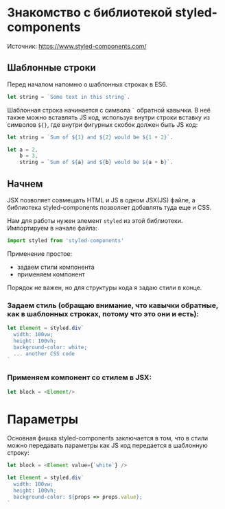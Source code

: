 # Знакомство с библиотекой styled-components

Источник: https://www.styled-components.com/

## Шаблонные строки
Перед началом напомню о шаблонных строках в ES6.
```js
let string = `Some text in this string`.
```
Шаблонная строка начинается с символа ``` ` ``` обратной кавычки. В неё также можно вставлять JS код, используя внутри строки вставку из символов ```${}```, где внутри фигурных скобок должен быть JS код:
```js
let string = `Sum of ${1} and ${2} would be ${1 + 2}`.
```
```js
let a = 2,
    b = 3,
    string = `Sum of ${a} and ${b} would be ${a + b}`.
```

## Начнем

JSX позволяет совмещать HTML и JS в одном JSX(JS) файле, а библиотека styled-components позволяет добавлять туда еще и CSS.

Нам для работы нужен элемент ```styled``` из этой библиотеки. Импортируем в начале файла:
```js
import styled from 'styled-components'
```

Применение простое:
 - задаем стили компонента
 - применяем компонент
 
Порядок не важен, но для структуры кода я задаю стили в конце.

### Задаем стиль (обращаю внимание, что кавычки обратные, как в шаблонных строках, потому что это они и есть):
```js
let Element = styled.div`
  width: 100vw;
  height: 100vh;
  background-color: white;
  ... another CSS code
`
```

### Применяем компонент со стилем в JSX:
```js
let block = <Element/>
```

# Параметры
Основная фишка styled-components заключается в том, что в стили можно передавать параметры как JS код передается в шаблонную строку:
```js
let block = <Element value={`white`} />

let Element = styled.div`
  width: 100vw;
  height: 100vh;
  background-color: ${props => props.value};
`
```
